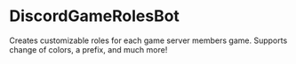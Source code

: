 # DiscordGameRolesBot
Creates customizable roles for each game server members game. Supports change of colors, a prefix, and much more!